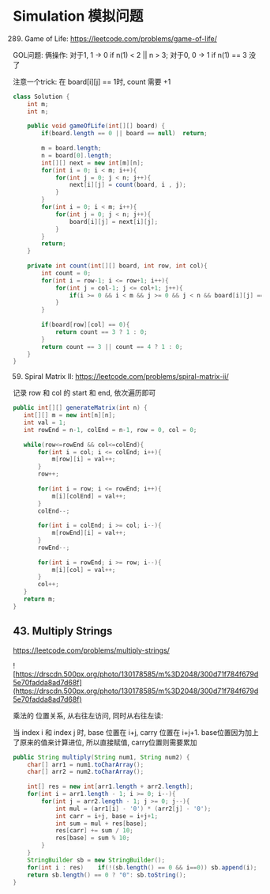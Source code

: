 # Simulation 模拟问题


289. Game of Life: https://leetcode.com/problems/game-of-life/

GOL问题: 俩操作: 对于1, 1 -> 0 if n(1) < 2 || n > 3; 对于0, 0 -> 1 if n(1) == 3 没了

注意一个trick: 在 board[i][j] == 1时, count 需要 +1

```java
class Solution {
    int m;
    int n;
    
    public void gameOfLife(int[][] board) {
        if(board.length == 0 || board == null)  return;
        
        m = board.length;
        n = board[0].length;
        int[][] next = new int[m][n];
        for(int i = 0; i < m; i++){
            for(int j = 0; j < n; j++){
                next[i][j] = count(board, i , j);
            }
        }
        for(int i = 0; i < m; i++){
            for(int j = 0; j < n; j++){
                board[i][j] = next[i][j];
            }
        }
        return;
    }
    
    private int count(int[][] board, int row, int col){
        int count = 0;
        for(int i = row-1; i <= row+1; i++){
            for(int j = col-1; j <= col+1; j++){
                if(i >= 0 && i < m && j >= 0 && j < n && board[i][j] == 1)  count+=1;
            }
        }
        
        if(board[row][col] == 0){
            return count == 3 ? 1 : 0;
        }
        return count == 3 || count == 4 ? 1 : 0;
    }
}
```

59. Spiral Matrix II: https://leetcode.com/problems/spiral-matrix-ii/

记录 row 和 col 的 start 和 end, 依次遍历即可

```java
public int[][] generateMatrix(int n) {
   int[][] m = new int[n][n];
   int val = 1;
   int rowEnd = n-1, colEnd = n-1, row = 0, col = 0;
   
   while(row<=rowEnd && col<=colEnd){
       for(int i = col; i <= colEnd; i++){
           m[row][i] = val++;
       }
       row++;
       
       for(int i = row; i <= rowEnd; i++){
           m[i][colEnd] = val++;
       }
       colEnd--;
       
       for(int i = colEnd; i >= col; i--){
           m[rowEnd][i] = val++;
       }
       rowEnd--;
       
       for(int i = rowEnd; i >= row; i--){
           m[i][col] = val++;
       }
       col++;
   }
   return m;
}
```

## 43. Multiply Strings
https://leetcode.com/problems/multiply-strings/

![https://drscdn.500px.org/photo/130178585/m%3D2048/300d71f784f679d5e70fadda8ad7d68f](https://drscdn.500px.org/photo/130178585/m%3D2048/300d71f784f679d5e70fadda8ad7d68f)

乘法的 位置关系, 从右往左访问, 同时从右往左读:

 当 index i 和 index j 时, base 位置在 i+j, carry 位置在 i+j+1. base位置因为加上了原来的值来计算进位, 所以直接赋值, carry位置则需要累加

```java
public String multiply(String num1, String num2) {
    char[] arr1 = num1.toCharArray();
    char[] arr2 = num2.toCharArray();
    
    int[] res = new int[arr1.length + arr2.length];
    for(int i = arr1.length - 1; i >= 0; i--){
        for(int j = arr2.length - 1; j >= 0; j--){
            int mul = (arr1[i] - '0') * (arr2[j] - '0');
            int carr = i+j, base = i+j+1;
            int sum = mul + res[base];
            res[carr] += sum / 10;
            res[base] = sum % 10;
        }
    }
    StringBuilder sb = new StringBuilder();
    for(int i : res)    if(!(sb.length() == 0 && i==0)) sb.append(i);
    return sb.length() == 0 ? "0": sb.toString();
}
```